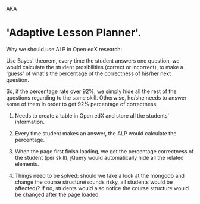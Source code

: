 AKA  
# 'Adaptive Lesson Planner'. 

Why we should use ALP in Open edX research:

Use Bayes' theorem, every time the student answers one question, we would calculate the student prosibilities
(correct or incorrect), to make a 'guess' of what's the percentage of the correctness of his/her next question.

So, if the percentage rate over 92%, we simply hide all the rest of the questions regarding to the same skill.
Otherwise, he/she needs to answer some of them in order to get 92% percentage of correctness.

1. Needs to create a table in Open edX and store all the students' information.

2. Every time student makes an answer, the ALP would calculate the percentage.

3. When the page first finish loading, we get the percentage correctness of the student (per skill), jQuery would automatically 
hide all the related elements.

4. Things need to be solved: should we take a look at the mongodb and change the course structure(sounds risky, all students
would be affected)? If no, students would also notice the course structure would be changed after the page loaded.

